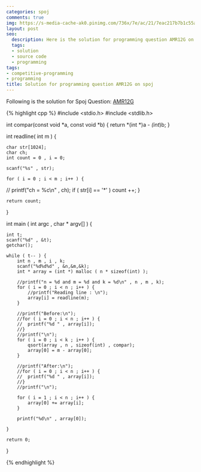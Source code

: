 ```yaml
---
categories: spoj
comments: true
img: https://s-media-cache-ak0.pinimg.com/736x/7e/ac/21/7eac217b7b1c55ab7fd56758e4e181be.jpg
layout: post
seo:
  description: Here is the solution for programming question AMR12G on spoj
  tags:
  - solution
  - source code
  - programming
tags:
- competitive-programming
- programming
title: Solution for programming question AMR12G on spoj
---
```


Following is the solution for Spoj Question: [AMR12G](http://www.spoj.com/problems/AMR12G/)

{% highlight cpp %}
#include <stdio.h>
#include <stdlib.h>

int compar(const void *a, const void *b) {
        return *(int *)a - *(int*)b;
}

int readline( int m ) {

	char str[1024];
	char ch;
	int count = 0 , i = 0;

	scanf("%s" , str);

	for ( i = 0 ; i < m ; i++ ) {
//		printf("ch = %c\n" , ch);
		if ( str[i] == '*' )
			count ++;
	}

	return count;
}

int main ( int argc , char * argv[] ) {

	int t;
	scanf("%d" , &t);
	getchar();

	while ( t-- ) {
		int n , m , i , k;
		scanf("%d%d%d" , &n,&m,&k);
		int * array = (int *) malloc ( n * sizeof(int) );

		//printf("n = %d and m = %d and k = %d\n" , n , m , k);
		for ( i = 0 ; i < n ; i++ ) {
			//printf("Reading line : \n");
			array[i] = readline(m);
		}

		//printf("Before:\n");
		//for ( i = 0 ; i < n ; i++ ) {
		//	printf("%d " , array[i]);
		//}
		//printf("\n");
		for ( i = 0 ; i < k ; i++ ) {
			qsort(array , n , sizeof(int) , compar);
			array[0] = m - array[0];
		}

		//printf("After:\n");
		//for ( i = 0 ; i < n ; i++ ) {
		//	printf("%d " , array[i]);
		//}
		//printf("\n");

		for ( i = 1 ; i < n ; i++ ) {
			array[0] += array[i];
		}

		printf("%d\n" , array[0]);

	}

	return 0;
}

{% endhighlight %}